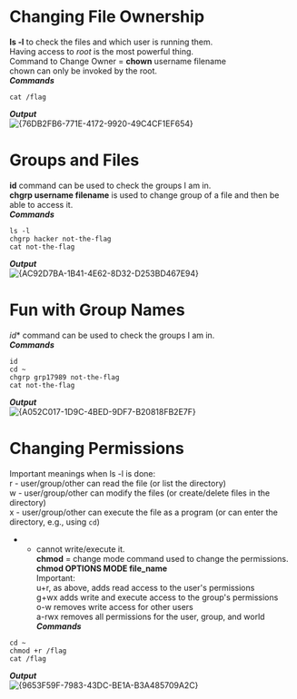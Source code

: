 # Changing File Ownership
**ls -l** to check the files and which user is running them. <br>
Having access to *root* is the most powerful thing. <br>
Command to Change Owner = **chown** username filename <br>
chown can only be invoked by the root.
<br>***Commands***
```
cat /flag
```
***Output***<br>
![{76DB2FB6-771E-4172-9920-49C4CF1EF654}](https://github.com/user-attachments/assets/dadb83c5-525b-4674-8be8-3f2e784d54d3)

# Groups and Files
**id** command can be used to check the groups I am in. <br>
**chgrp username filename** is used to change group of a file and then be able to access it.
<br>***Commands***
```
ls -l
chgrp hacker not-the-flag
cat not-the-flag
```
***Output***<br>
![{AC92D7BA-1B41-4E62-8D32-D253BD467E94}](https://github.com/user-attachments/assets/280938aa-267b-4a74-822b-7f0a21f744c1)

# Fun with Group Names
*id** command can be used to check the groups I am in.
<br>***Commands***
```
id
cd ~
chgrp grp17989 not-the-flag
cat not-the-flag
```
***Output***<br>
![{A052C017-1D9C-4BED-9DF7-B20818FB2E7F}](https://github.com/user-attachments/assets/ef926b8b-772d-4c21-8269-21cb6b6feadf)

# Changing Permissions
Important meanings when ls -l is done: <br>
r - user/group/other can read the file (or list the directory) <br>
w - user/group/other can modify the files (or create/delete files in the directory) <br>
x - user/group/other can execute the file as a program (or can enter the directory, e.g., using `cd`) <br>
- - cannot write/execute it. <br>
**chmod** = change mode command used to change the permissions.
<br> **chmod OPTIONS MODE file_name** <br>
Important: <br>
u+r, as above, adds read access to the user's permissions <br>
g+wx adds write and execute access to the group's permissions <br>
o-w removes write access for other users <br>
a-rwx removes all permissions for the user, group, and world <br>
***Commands***
```
cd ~
chmod +r /flag
cat /flag
```
***Output***<br>
![{9653F59F-7983-43DC-BE1A-B3A485709A2C}](https://github.com/user-attachments/assets/ce12fa68-d722-4749-b84d-d083a6a77301)


